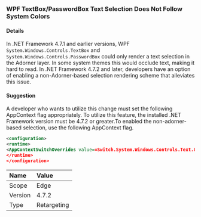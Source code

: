 ### WPF TextBox/PasswordBox Text Selection Does Not Follow System Colors

#### Details

In .NET Framework 4.7.1 and earlier versions, WPF `System.Windows.Controls.TextBox` and `System.Windows.Controls.PasswordBox` could only render a text selection in the Adorner layer. In some system themes this would occlude text, making it hard to read.  In .NET Framework 4.7.2 and later, developers have an option of enabling a non-Adorner-based selection rendering scheme that alleviates this issue.

#### Suggestion

A developer who wants to utilize this change must set the following AppContext flag appropriately.  To utilize this feature, the installed .NET Framework version must be 4.7.2 or greater.To enabled the non-adorner-based selection, use the following AppContext flag.
```xml
<configuration>
<runtime>
<AppContextSwitchOverrides value==Switch.System.Windows.Controls.Text.UseAdornerForTextboxSelectionRendering=false=/>
</runtime>
</configuration>
```

| Name    | Value       |
|:--------|:------------|
| Scope   | Edge        |
| Version | 4.7.2       |
| Type    | Retargeting |
